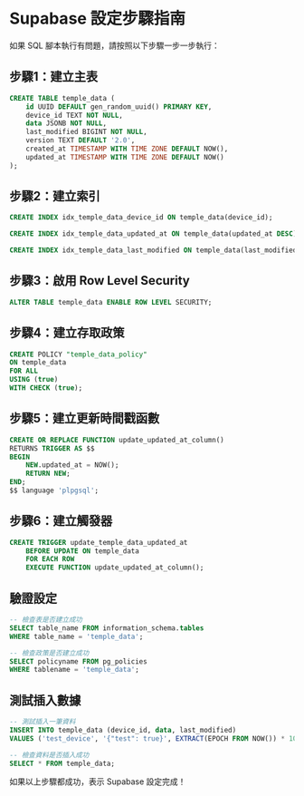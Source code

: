 # Supabase 設定步驟指南

如果 SQL 腳本執行有問題，請按照以下步驟一步一步執行：

## 步驟1：建立主表

```sql
CREATE TABLE temple_data (
    id UUID DEFAULT gen_random_uuid() PRIMARY KEY,
    device_id TEXT NOT NULL,
    data JSONB NOT NULL,
    last_modified BIGINT NOT NULL,
    version TEXT DEFAULT '2.0',
    created_at TIMESTAMP WITH TIME ZONE DEFAULT NOW(),
    updated_at TIMESTAMP WITH TIME ZONE DEFAULT NOW()
);
```

## 步驟2：建立索引

```sql
CREATE INDEX idx_temple_data_device_id ON temple_data(device_id);
```

```sql
CREATE INDEX idx_temple_data_updated_at ON temple_data(updated_at DESC);
```

```sql
CREATE INDEX idx_temple_data_last_modified ON temple_data(last_modified DESC);
```

## 步驟3：啟用 Row Level Security

```sql
ALTER TABLE temple_data ENABLE ROW LEVEL SECURITY;
```

## 步驟4：建立存取政策

```sql
CREATE POLICY "temple_data_policy" 
ON temple_data 
FOR ALL 
USING (true) 
WITH CHECK (true);
```

## 步驟5：建立更新時間戳函數

```sql
CREATE OR REPLACE FUNCTION update_updated_at_column()
RETURNS TRIGGER AS $$
BEGIN
    NEW.updated_at = NOW();
    RETURN NEW;
END;
$$ language 'plpgsql';
```

## 步驟6：建立觸發器

```sql
CREATE TRIGGER update_temple_data_updated_at 
    BEFORE UPDATE ON temple_data 
    FOR EACH ROW 
    EXECUTE FUNCTION update_updated_at_column();
```

## 驗證設定

```sql
-- 檢查表是否建立成功
SELECT table_name FROM information_schema.tables 
WHERE table_name = 'temple_data';

-- 檢查政策是否建立成功
SELECT policyname FROM pg_policies 
WHERE tablename = 'temple_data';
```

## 測試插入數據

```sql
-- 測試插入一筆資料
INSERT INTO temple_data (device_id, data, last_modified) 
VALUES ('test_device', '{"test": true}', EXTRACT(EPOCH FROM NOW()) * 1000);

-- 檢查資料是否插入成功
SELECT * FROM temple_data;
```

如果以上步驟都成功，表示 Supabase 設定完成！
